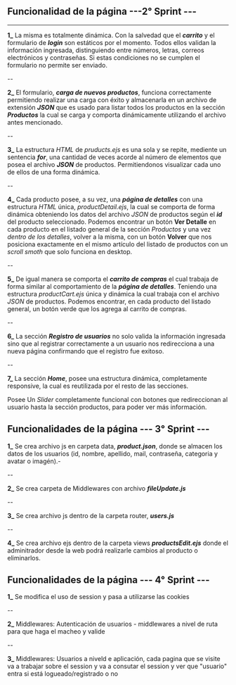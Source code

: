 ## Funcionalidad de la página  ---2° Sprint ---
---

**1_** La misma es totalmente dinámica. Con la salvedad que el ***carrito*** y el formulario de ***login*** son estáticos por el momento. Todos ellos validan la información ingresada, distinguiendo entre números, letras, correos electrónicos y contraseñas. Si estas condiciones no se cumplen el formulario no permite ser enviado.

--

**2_**  El formulario, ***carga de nuevos productos***, funciona correctamente permitiendo realizar una carga con éxito y almacenarla en un archivo de extensión ***JSON*** que es usado para listar todos los productos en la sección ***Productos*** la cual se carga y comporta dinámicamente utilizando el archivo antes mencionado.

--

**3_** La estructura *HTML* de *pruducts.ejs* es una sola y se repite, mediente un sentencia ***for***, una cantidad de veces acorde al número de elementos que posea el archivo ***JSON*** de productos. Permitiendonos visualizar cada uno de ellos de una forma dinámica.

--

**4_** Cada producto posee, a su vez, una ***página de detalles*** con una estructura *HTML* única, *productDetail.ejs*, la cual se comporta de forma dinámica obteniendo los datos del archivo *JSON* de productos según el ***id*** del producto seleccionado. Podemos encontrar un botón **Ver Detalle** en cada producto en el listado general de la sección *Productos* y una vez *dentro de los detalles*, volver a la misma, con un botón **Volver** que nos posiciona exactamente en el mismo artículo del listado de productos con un *scroll smoth* que solo funciona en desktop.

--

**5_** De igual manera se comporta el ***carrito de compras*** el cual trabaja de forma similar al comportamiento de la ***página de detalles***. Teniendo una estructura *productCart.ejs* única y dinámica la cual trabaja con el archivo *JSON* de productos. Podemos encontrar, en cada producto del listado general, un botón verde que los agrega al carrito de compras.

--

**6_** La sección ***Registro de usuarios*** no solo valida la información ingresada sino que al registrar correctamente a un usuario nos redirecciona a una nueva página confirmando que el registro fue exitoso.

--

**7_** La sección ***Home***, posee una estructura dinámica, completamente responsive, la cual es reutilizada por el resto de las secciones.

Posee Un *Slider* completamente funcional con botones que redireccionan al usuario hasta la sección productos, para poder ver más información.


 ## Funcionalidades de la página  --- 3° Sprint  ---

**1_** Se crea archivo js en carpeta data, ***product.json***, donde se almacen los datos de los usuarios (id, nombre, apellido, mail, contraseña, categoria y avatar o imagén).-

--

**2_** Se crea carpeta de Middlewares con archivo ***fileUpdate.js*** 

--

**3_** Se crea archivo js dentro de la carpeta router, ***users.js***

--

**4_** Se crea archivo ejs dentro de la carpeta views ***productsEdit.ejs*** donde el adminitrador desde la web podrá realizarle cambios al producto o eliminarlos.

 ## Funcionalidades de la página  --- 4° Sprint  ---

**1_** Se modifica el uso de session y pasa a utilizarse las cookies

--

**2_** Middlewares: Autenticación de usuarios - middlewares a nivel de ruta para que haga el macheo y valide

--

**3_** Middlewares: Usuarios a niveld e aplicación, cada pagina que se visite va a trabajar sobre el session y va a consutar el session y ver que "usuario" entra si está logueado/registrado o no 

